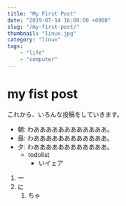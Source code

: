 ```yaml
---
title: "My First Post"
date: "2019-07-14 16:00:00 +0800"
slug: "/my-first-post/"
thumbnail: "linux.jpg"
category: "linux"
tags:
    - "life"
    - "computer"
---
```


# my fist post

これから、いろんな投稿をしていきます。

- 朝: わああああああああああああ。 
- 昼: わああああああああああああ。
- 夕: わああああああああああああ。
    - todolist
        - いイェア

<div></div>

1. 一
1. に
    1. ちゃ

